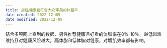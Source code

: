 ```yaml
---
title: 男性健康且符合大众审美的体脂率
date created: 2022-12-09
date modified: 2022-12-09
---
```


结合多项网上查到的数据，男性推荐健康且好看的体脂率在8%-18%。越低越难维持且对健康风险越大。高体脂和低体脂对健康，对增肌效率都有影响。